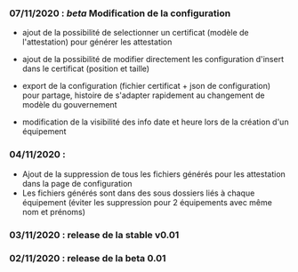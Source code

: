 
### 07/11/2020 : *beta* Modification de la configuration
* ajout de la possibilité de selectionner un certificat (modèle de l'attestation) pour générer les attestation
* ajout de la possibilité de modifier directement les configuration d'insert dans le certificat (position et taille)
* export de la configuration (fichier certificat + json de configuration) pour partage, histoire de s'adapter rapidement au changement de modèle du gouvernement

* modification de la visibilité des info date et heure lors de la création d'un équipement

### 04/11/2020 : 
  * Ajout de la suppression de tous les fichiers générés pour les attestation dans la page de configuration
  * Les fichiers générés sont dans des sous dossiers liés à chaque équipement (éviter les suppression pour 2 équipements avec même nom et prénoms)

### 03/11/2020 : release de la stable v0.01

### 02/11/2020 : release de la beta 0.01
